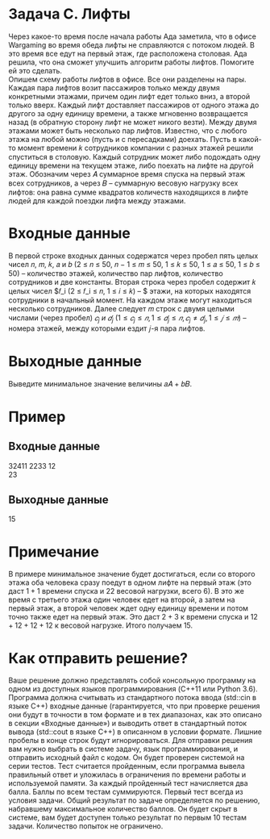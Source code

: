 # Задача C. Лифты
Через какое-то время после начала работы Ада заметила, что в офисе Wargaming во время обеда лифты не справляются с потоком людей. В это время все едут на первый этаж, где расположена столовая. Ада решила, что она сможет улучшить алгоритм работы лифтов. Помогите ей это сделать.  
Опишем схему работы лифтов в офисе. Все они разделены на пары. Каждая пара лифтов возит пассажиров только между двумя конкретными этажами, причем один лифт едет только вниз, а второй только вверх. Каждый лифт доставляет пассажиров от одного этажа до другого за одну единицу времени, а также мгновенно возвращается назад (в обратную сторону лифт не может никого везти). Между двумя этажами может быть несколько пар лифтов. Известно, что с любого этажа на любой можно (пусть и с пересадками) доехать.
Пусть в какой-то момент времени 𝑘 сотрудников компании с разных этажей решили спуститься в столовую. Каждый сотрудник может либо подождать одну единицу времени на текущем этаже, либо поехать на лифте на другой этаж. Обозначим через 𝐴 суммарное время спуска на первый этаж всех сотрудников, а через 𝐵 – суммарную весовую нагрузку всех лифтов: она равна сумме квадратов количеств находящихся в лифте людей для каждой поездки лифта между этажами.

# Входные данные
В первой строке входных данных содержатся через пробел пять целых чисел 𝑛, 𝑚, 𝑘, 𝑎 и 𝑏 (2 ≤ 𝑛 ≤ 50, 𝑛 − 1 ≤
𝑚 ≤ 50, 1 ≤ 𝑘 ≤ 50, 1 ≤ 𝑎 ≤ 50, 1 ≤ 𝑏 ≤ 50) – количество этажей, количество пар лифтов, количество
сотрудников и две константы. Вторая строка через пробел содержит 𝑘 целых чисел $𝑓_i (2 ≤ 𝑓_i ≤ 𝑛, 1 ≤ 𝑖 ≤ 𝑘) – $
этажи, на которых находятся сотрудники в начальный момент. На каждом этаже могут находиться несколько
сотрудников. Далее следует 𝑚 строк с двумя целыми числами (через пробел) $𝑐_j\ и\ 𝑑_j\ (1 ≤ 𝑐_j ≤ 𝑛, 1 ≤ 𝑑_j ≤ 𝑛, 𝑐_j ≠ 𝑑_j, 1 ≤ 𝑗 ≤ 𝑚)$ – номера этажей, между которыми ездит 𝑗-я пара лифтов.

# Выходные данные
Выведите минимальное значение величины 𝑎𝐴 + 𝑏𝐵.

# Пример
## Входные данные
$32411\ 2233\ 12$  
$23$

## Выходные данные
$15$

# Примечание
В примере минимальное значение будет достигаться, если со второго этажа оба человека сразу поедут в одном лифте на первый этаж (это даст $1 + 1$ времени спуска и $22$ весовой нагрузки, всего $6$). В это же время с третьего этажа один человек едет на второй, а затем на первый этаж, а второй человек ждет одну единицу времени и потом точно также едет на первый этаж. Это даст $2 + 3$ к времени спуска и $12 + 12 + 12 + 12$ к весовой нагрузке. Итого получаем $15$.

# Как отправить решение?
Ваше решение должно представлять собой консольную программу на одном из доступных языков программирования (C++11 или Python 3.6). Программа должна считывать из стандартного потока ввода (std::cin в языке С++) входные данные (гарантируется, что при проверке решения они будут в точности в том формате и в тех диапазонах, как это описано в секции «Входные данные») и выводить ответ в стандартный поток вывода (std::cout в языке C++) в описанном в условии формате. Лишние пробелы в конце строк будут игнорироваться. Для отправки решения вам нужно выбрать в системе задачу, язык программирования, и отправить исходный файл с кодом. Он будет проверен системой на серии тестов. Тест считается пройденным, если программа вывела правильный ответ и уложилась в ограничения по времени работы и используемой памяти. За каждый пройденный тест начисляется два балла. Баллы по всем тестам суммируются. Первый тест всегда из условия задачи. Общий результат по задаче определяется по решению, набравшему максимальное количество баллов. Он будет скрыт в системе, вам будет доступен только результат по первым 10 тестам задачи. Количество попыток не ограничено.